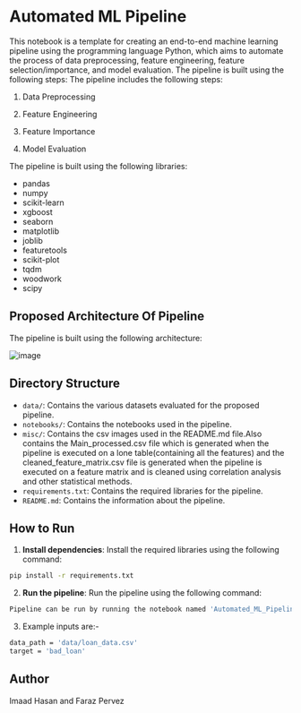 # Automated ML Pipeline

This notebook is a template for creating an end-to-end machine learning pipeline using the programming language Python, which aims to automate the process of data preprocessing, feature engineering, feature selection/importance, and model evaluation. The pipeline is built using the following steps:
The pipeline includes the following steps:

1. Data Preprocessing

2. Feature Engineering

3. Feature Importance

4. Model Evaluation

The pipeline is built using the following libraries:

- pandas
- numpy
- scikit-learn
- xgboost
- seaborn
- matplotlib
- joblib
- featuretools
- scikit-plot
- tqdm
- woodwork
- scipy
  
## Proposed Architecture Of Pipeline

The pipeline is built using the following architecture:

![image](https://github.com/user-attachments/assets/b1ba5e9e-add8-4c83-8f85-7ff19a1ed6a3)


## Directory Structure

- `data/`: Contains the various datasets evaluated for the proposed pipeline.
- `notebooks/`: Contains the notebooks used in the pipeline.
- `misc/`: Contains the csv images used in the README.md file.Also contains the Main_processed.csv file which is generated when the pipeline is executed on a lone table(containing all the features) and the cleaned_feature_matrix.csv file is generated when the pipeline is executed on a feature matrix and is cleaned using correlation analysis and other statistical methods.
- `requirements.txt`: Contains the required libraries for the pipeline.
- `README.md`: Contains the information about the pipeline.

## How to Run

1. **Install dependencies**: Install the required libraries using the following command:
```bash
pip install -r requirements.txt
```

2. **Run the pipeline**: Run the pipeline using the following command:
```bash
Pipeline can be run by running the notebook named 'Automated_ML_Pipeline.ipynb' in the notebooks folder after installing the required libraries mentioned in the requirements.txt file.
```
3. Example inputs are:-
```bash
data_path = 'data/loan_data.csv'
target = 'bad_loan'
```
## Author

Imaad Hasan and Faraz Pervez
